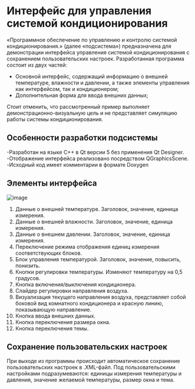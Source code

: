 # Интерфейс для управления системой кондиционирования
«Программное обеспечение по управлению и контролю системой кондиционирования.» (далее «подсистема») предназначена для демонстрации интерфейса управления системой кондиционирования с сохранением пользовательских настроек. 
Разработанная программа состоит из двух частей:
- Основной интерфейс, содержащий информацию о внешней температуре, влажности и давлении, а также элементы управления как интерфейсом, так и кондиционером;
- Дополнительная форма для ввода внешних данных;

Стоит отменить, что рассмотренный пример выполняет демонстрационно-визуальную цель и не представляет симуляцию работы системы кондиционирования.

## Особенности разработки подсистемы
-Разработан на языке C++ в Qt версии 5 без применения Qt Designer.
-Отображение интерфейса реализовано посредством QGraphicsScene.
-Исходный код имеет комментарии в формате Doxygen

## Элементы интерфейса
![image](https://github.com/user-attachments/assets/2b849d1c-d7a4-4872-ae9b-2e882bd9a501)

1.	Данные о внешней температуре. Заголовок, значение, единица измерения.
2.	Данные о внешней влажности. Заголовок, значение, единица измерения.
3.	Данные о внешнем давлении. Заголовок, значение, единица измерения.
4.	Переключение режима отображения единиц измерения соответствующих блоков.
5.	Блок управления температурой. Заголовок, значение, повысить, понизить.
6.	Кнопки регулировки температуры. Изменяют температуру на 0,5 градусов.
7.	Кнопка включения/выключения кондиционера.
8.	Слайдер регулировки направления воздуха.
9.	Визуализация текущего направления воздуха, представляет собой боковой вид комнатного кондиционера и красную линию, показывающую направление.
10.	Кнопка ввода внешних данных.
11.	Кнопка переключения размера окна.
12.	Кнопка переключения темы.

## Сохранение пользовательских настроек
При выходе из программы происходит автоматическое сохранение пользовательских настроек в .XML-файл. Под пользовательскими настройками подразумеваются: единицы измерения температуры и давления, значение желаемой температуры, размер окна и тема.
